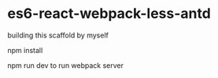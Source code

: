 # es6-react-webpack-less-antd
building this scaffold by myself

npm install 

npm run dev to run webpack server